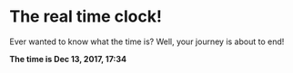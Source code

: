 # The real time clock!

Ever wanted to know what the time is? Well, your journey is about to end!

**The time is Dec 13, 2017, 17:34**